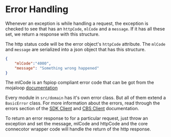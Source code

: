 # Error Handling
Whenever an exception is while handling a request, the exception is checked to see that has an `httpCode`, `mlCode` and a `message`. If it has all these set, we return a response with this structure.

The http status code will be the error object's `httpCode` attribute. The `mlCode` and `message` are serialized into a json object that has this structure.

```json
{
    "mlCode":"4000",
    "message": "Something wrong happened"
}
```
The mlCode is an fspiop compliant error code that can be got from the mojaloop [documentation](https://docs.mojaloop.io/api/fspiop/logical-data-model.html#error-codes)

Every module in `src/domain` has it's own error class. But all of them extend a `BasicError` class. For more information about the errors, read through the errors section of the [SDK Client](/technical-integration/SDKClient.md) and [CBS Client](/technical-integration/CBSClient.md) documentation.

To return an error response to for a particular request, just throw an exception and set the message, mlCode and httpCode and the core connecotor wrapper code will handle the return of the http response.
